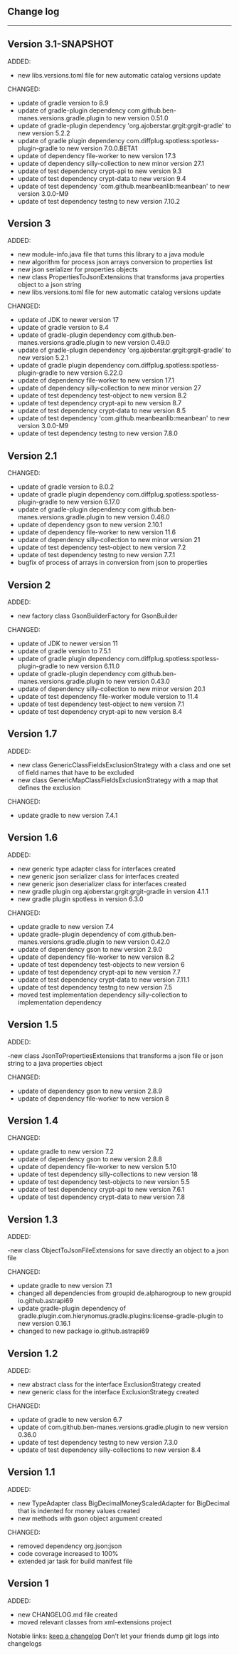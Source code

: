 ## Change log
----------------------

Version 3.1-SNAPSHOT
-------------

ADDED:

- new libs.versions.toml file for new automatic catalog versions update

CHANGED:

- update of gradle version to 8.9
- update of gradle-plugin dependency com.github.ben-manes.versions.gradle.plugin to new version 0.51.0
- update of gradle-plugin dependency 'org.ajoberstar.grgit:grgit-gradle' to new version 5.2.2
- update of gradle plugin dependency com.diffplug.spotless:spotless-plugin-gradle to new version 7.0.0.BETA1
- update of dependency file-worker to new version 17.3
- update of dependency silly-collection to new minor version 27.1
- update of test dependency crypt-api to new version 9.3
- update of test dependency crypt-data to new version 9.4
- update of test dependency 'com.github.meanbeanlib:meanbean' to new version 3.0.0-M9
- update of test dependency testng to new version 7.10.2

Version 3
-------------

ADDED:

- new module-info.java file that turns this library to a java module
- new algorithm for process json arrays conversion to properties list
- new json serializer for properties objects
- new class PropertiesToJsonExtensions that transforms java properties object to a json string
- new libs.versions.toml file for new automatic catalog versions update

CHANGED:

- update of JDK to newer version 17
- update of gradle version to 8.4
- update of gradle-plugin dependency com.github.ben-manes.versions.gradle.plugin to new version 0.49.0
- update of gradle-plugin dependency 'org.ajoberstar.grgit:grgit-gradle' to new version 5.2.1
- update of gradle plugin dependency com.diffplug.spotless:spotless-plugin-gradle to new version 6.22.0
- update of dependency file-worker to new version 17.1
- update of dependency silly-collection to new minor version 27
- update of test dependency test-object to new version 8.2
- update of test dependency crypt-api to new version 8.7
- update of test dependency crypt-data to new version 8.5
- update of test dependency 'com.github.meanbeanlib:meanbean' to new version 3.0.0-M9
- update of test dependency testng to new version 7.8.0

Version 2.1
-------------

CHANGED:

- update of gradle version to 8.0.2
- update of gradle plugin dependency com.diffplug.spotless:spotless-plugin-gradle to new version 6.17.0
- update of gradle-plugin dependency com.github.ben-manes.versions.gradle.plugin to new version 0.46.0
- update of dependency gson to new version 2.10.1
- update of dependency file-worker to new version 11.6
- update of dependency silly-collection to new minor version 21
- update of test dependency test-object to new version 7.2
- update of test dependency testng to new version 7.7.1
- bugfix of process of arrays in conversion from json to properties

Version 2
-------------

ADDED:

- new factory class GsonBuilderFactory for GsonBuilder

CHANGED:

- update of JDK to newer version 11
- update of gradle version to 7.5.1
- update of gradle plugin dependency com.diffplug.spotless:spotless-plugin-gradle to new version 6.11.0
- update of gradle-plugin dependency com.github.ben-manes.versions.gradle.plugin to new version 0.43.0
- update of dependency silly-collection to new minor version 20.1
- update of test dependency file-worker module version to 11.4
- update of test dependency test-object to new version 7.1
- update of test dependency crypt-api to new version 8.4

Version 1.7
-------------

ADDED:

- new class GenericClassFieldsExclusionStrategy with a class and one set of field names that have to be excluded
- new class GenericMapClassFieldsExclusionStrategy with a map that defines the exclusion

CHANGED:

- update gradle to new version 7.4.1

Version 1.6
-------------

ADDED:

- new generic type adapter class for interfaces created
- new generic json serializer class for interfaces created
- new generic json deserializer class for interfaces created
- new gradle plugin org.ajoberstar.grgit:grgit-gradle in version 4.1.1
- new gradle plugin spotless in version 6.3.0

CHANGED:

- update gradle to new version 7.4
- update gradle-plugin dependency of com.github.ben-manes.versions.gradle.plugin to new version 0.42.0
- update of dependency gson to new version 2.9.0
- update of dependency file-worker to new version 8.2
- update of test dependency test-objects to new version 6
- update of test dependency crypt-api to new version 7.7
- update of test dependency crypt-data to new version 7.11.1
- update of test dependency testng to new version 7.5
- moved test implementation dependency silly-collection to implementation dependency

Version 1.5
-------------

ADDED:

-new class JsonToPropertiesExtensions that transforms a json file or json string to a java properties object

CHANGED:

- update of dependency gson to new version 2.8.9
- update of dependency file-worker to new version 8

Version 1.4
-------------

CHANGED:

- update gradle to new version 7.2
- update of dependency gson to new version 2.8.8
- update of dependency file-worker to new version 5.10
- update of test dependency silly-collections to new version 18
- update of test dependency test-objects to new version 5.5
- update of test dependency crypt-api to new version 7.6.1
- update of test dependency crypt-data to new version 7.8

Version 1.3
-------------

ADDED:

-new class ObjectToJsonFileExtensions for save directly an object to a json file

CHANGED:

- update gradle to new version 7.1
- changed all dependencies from groupid de.alpharogroup to new groupid io.github.astrapi69
- update gradle-plugin dependency of gradle.plugin.com.hierynomus.gradle.plugins:license-gradle-plugin to new version 0.16.1
- changed to new package io.github.astrapi69

Version 1.2
-------------

ADDED:

- new abstract class for the interface ExclusionStrategy created
- new generic class for the interface ExclusionStrategy created

CHANGED:

- update of gradle to new version 6.7
- update of com.github.ben-manes.versions.gradle.plugin to new version 0.36.0
- update of test dependency testng to new version 7.3.0
- update of test dependency silly-collections to new version 8.4

Version 1.1
-------------

ADDED:

- new TypeAdapter class BigDecimalMoneyScaledAdapter for BigDecimal that is indented for money values created
- new methods with gson object argument created

CHANGED:

- removed dependency org.json:json
- code coverage increased to 100%
- extended jar task for build manifest file

Version 1
-------------

ADDED:

- new CHANGELOG.md file created
- moved relevant classes from xml-extensions project

Notable links:
[keep a changelog](http://keepachangelog.com/en/1.0.0/) Don’t let your friends dump git logs into changelogs

